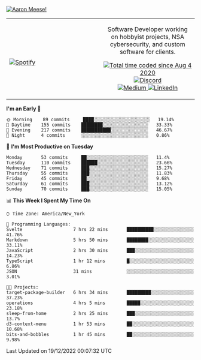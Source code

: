 [![Aaron Meese!](https://user-images.githubusercontent.com/17814535/88975338-a2aabf00-d27f-11ea-963f-8a19608716b4.png)](https://github.com/ajmeese7/readme-ascii "README ASCII")

<!-- Modified from project here: https://github.com/novatorem/novatorem -->
<table width="100%">
  <tr>
  <td width="50%">

&nbsp; <br> [![Spotify](https://ajmeese7.vercel.app/api/spotify)](https://open.spotify.com/user/ajmeese)

  </td>
  <td width="50%">
    <p align="center">
    Software Developer working on hobbyist projects, NSA cybersecurity, and custom software for clients.
    </p>
    <p align="center">
      <a href="https://wakatime.com/@f726891d-3b02-46cd-9b60-e8c59f9e2b14">
        <img src="https://wakatime.com/badge/user/f726891d-3b02-46cd-9b60-e8c59f9e2b14.svg" alt="Total time coded since Aug 4 2020" title="WakaTime" />
      </a>
      <a href="http://link.aaronmeese.com/discord">
        <img src="https://img.shields.io/badge/discord-ajmeese7%234835-369?style=flat-square&logo=discord&logoColor=white&color=purple" alt="Discord" title="Discord">
      </a>
      <br />
      <a href="https://link.aaronmeese.com/medium">
        <img src="https://img.shields.io/badge/medium-ajmeese7-1DB954?style=flat-square&logo=medium&logoColor=white" alt="Medium" title="Medium">
      </a>
      <a href="https://link.aaronmeese.com/linkedin">
        <img src="https://img.shields.io/badge/linkedIn-aaronmeese-1DB954?style=flat-square&logo=linkedin&logoColor=white&color=blue" alt="LinkedIn" title="LinkedIn">
      </a>
    </p>
  </td>

</table>

[//]: <> (The `&nbsp;` is to have Aphelion take up more space)

<!--START_SECTION:waka-->
**I'm an Early 🐤** 

```text
🌞 Morning    89 commits     ████░░░░░░░░░░░░░░░░░░░░░   19.14% 
🌆 Daytime    155 commits    ████████░░░░░░░░░░░░░░░░░   33.33% 
🌃 Evening    217 commits    ███████████░░░░░░░░░░░░░░   46.67% 
🌙 Night      4 commits      ░░░░░░░░░░░░░░░░░░░░░░░░░   0.86%

```
📅 **I'm Most Productive on Tuesday** 

```text
Monday       53 commits     ██░░░░░░░░░░░░░░░░░░░░░░░   11.4% 
Tuesday      110 commits    ██████░░░░░░░░░░░░░░░░░░░   23.66% 
Wednesday    71 commits     ███░░░░░░░░░░░░░░░░░░░░░░   15.27% 
Thursday     55 commits     ███░░░░░░░░░░░░░░░░░░░░░░   11.83% 
Friday       45 commits     ██░░░░░░░░░░░░░░░░░░░░░░░   9.68% 
Saturday     61 commits     ███░░░░░░░░░░░░░░░░░░░░░░   13.12% 
Sunday       70 commits     ███░░░░░░░░░░░░░░░░░░░░░░   15.05%

```


📊 **This Week I Spent My Time On** 

```text
⌚︎ Time Zone: America/New_York

💬 Programming Languages: 
Svelte                   7 hrs 22 mins       ██████████░░░░░░░░░░░░░░░   41.76% 
Markdown                 5 hrs 50 mins       ████████░░░░░░░░░░░░░░░░░   33.11% 
JavaScript               2 hrs 30 mins       ███░░░░░░░░░░░░░░░░░░░░░░   14.23% 
TypeScript               1 hr 12 mins        █░░░░░░░░░░░░░░░░░░░░░░░░   6.86% 
JSON                     31 mins             ░░░░░░░░░░░░░░░░░░░░░░░░░   3.01%

🐱‍💻 Projects: 
target-package-builder   6 hrs 34 mins       █████████░░░░░░░░░░░░░░░░   37.23% 
operations               4 hrs 5 mins        █████░░░░░░░░░░░░░░░░░░░░   23.18% 
sleep-from-home          2 hrs 25 mins       ███░░░░░░░░░░░░░░░░░░░░░░   13.7% 
d3-context-menu          1 hr 53 mins        ██░░░░░░░░░░░░░░░░░░░░░░░   10.68% 
bits-and-bobbles         1 hr 45 mins        ██░░░░░░░░░░░░░░░░░░░░░░░   9.98%

```


 Last Updated on 19/12/2022 00:07:32 UTC
<!--END_SECTION:waka-->
